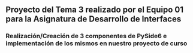 ## Proyecto del Tema 3 realizado por el Equipo 01 para la Asignatura de Desarrollo de Interfaces 

### Realización/Creación de 3 componentes de PySide6 e implementación de los mismos en nuestro proyecto de curso
